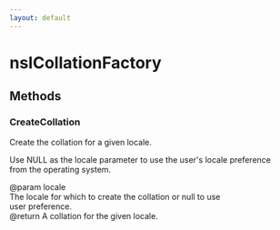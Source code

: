 ```yaml
---
layout: default
---
```


# nsICollationFactory #

## Methods ##

### CreateCollation ###
  
Create the collation for a given locale.  
  
Use NULL as the locale parameter to use the user's locale preference  
from the operating system.  
  
@param locale  
       The locale for which to create the collation or null to use  
       user preference.  
@return A collation for the given locale.  
  

